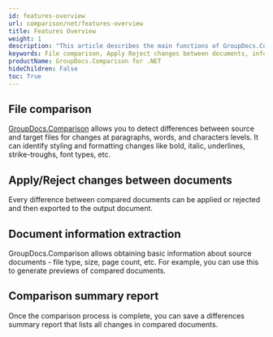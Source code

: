 ```yaml
---
id: features-overview
url: comparison/net/features-overview
title: Features Overview
weight: 1
description: "This article describes the main functions of GroupDocs.Comparison for .NET. Comparing files, Accepting or rejecting changes between documents, receiving information from a document and creating a summary report"
keywords: File comparison, Apply Reject changes between documents, information extraction
productName: GroupDocs.Comparison for .NET
hideChildren: False
toc: True
---
```


## File comparison

[GroupDocs.Comparison](https://products.groupdocs.com/comparison/net) allows you to detect differences between source and target files for changes at paragraphs, words, and characters levels. It can identify styling and formatting changes like bold, italic, underlines, strike-troughs, font types, etc.

## Apply/Reject changes between documents

Every difference between compared documents can be applied or rejected and then exported to the output document.

## Document information extraction

GroupDocs.Comparison allows obtaining basic information about source documents - file type, size, page count, etc. For example, you can use this to generate previews of compared documents.

## Comparison summary report

Once the comparison process is complete, you can save a differences summary report that lists all changes in compared documents.
